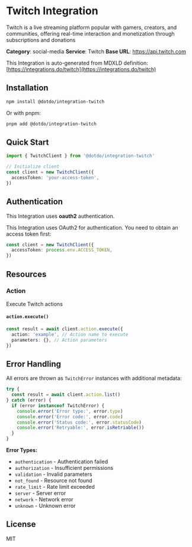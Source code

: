 # Twitch Integration

Twitch is a live streaming platform popular with gamers, creators, and communities, offering real-time interaction and monetization through subscriptions and donations

**Category**: social-media
**Service**: Twitch
**Base URL**: https://api.twitch.com

This Integration is auto-generated from MDXLD definition: [https://integrations.do/twitch](https://integrations.do/twitch)

## Installation

```bash
npm install @dotdo/integration-twitch
```

Or with pnpm:

```bash
pnpm add @dotdo/integration-twitch
```

## Quick Start

```typescript
import { TwitchClient } from '@dotdo/integration-twitch'

// Initialize client
const client = new TwitchClient({
  accessToken: 'your-access-token',
})
```

## Authentication

This Integration uses **oauth2** authentication.

This Integration uses OAuth2 for authentication. You need to obtain an access token first:

```typescript
const client = new TwitchClient({
  accessToken: process.env.ACCESS_TOKEN,
})
```

## Resources

### Action

Execute Twitch actions

#### `action.execute()`

```typescript
const result = await client.action.execute({
  action: 'example', // Action name to execute
  parameters: {}, // Action parameters
})
```

## Error Handling

All errors are thrown as `TwitchError` instances with additional metadata:

```typescript
try {
  const result = await client.action.list()
} catch (error) {
  if (error instanceof TwitchError) {
    console.error('Error type:', error.type)
    console.error('Error code:', error.code)
    console.error('Status code:', error.statusCode)
    console.error('Retryable:', error.isRetriable())
  }
}
```

**Error Types:**

- `authentication` - Authentication failed
- `authorization` - Insufficient permissions
- `validation` - Invalid parameters
- `not_found` - Resource not found
- `rate_limit` - Rate limit exceeded
- `server` - Server error
- `network` - Network error
- `unknown` - Unknown error

## License

MIT
